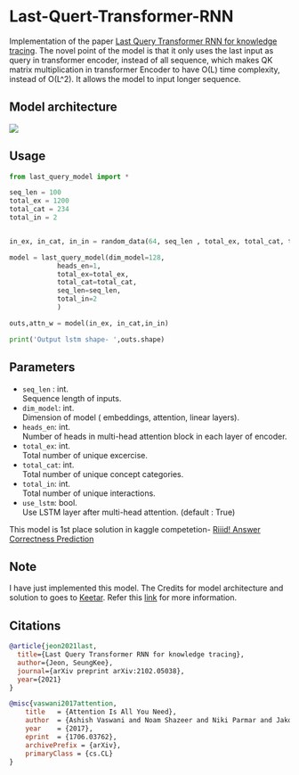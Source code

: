 # Last-Quert-Transformer-RNN  
  
Implementation of the paper [Last Query Transformer RNN for knowledge tracing](https://arxiv.org/abs/2102.05038).  The novel point of the model is that it only uses the last input as query in transformer encoder, instead of all sequence, which makes QK matrix multiplication in transformer Encoder to have O(L) time complexity, instead of O(L^2). It allows the model to input longer sequence.    

## Model architecture  
<img src="https://github.com/arshadshk/SAINT-pytorch/blob/main/arch_from_paper.JPG">

## Usage 
```python
from last_query_model import *

seq_len = 100
total_ex = 1200
total_cat = 234
total_in = 2


in_ex, in_cat, in_in = random_data(64, seq_len , total_ex, total_cat, total_in)

model = last_query_model(dim_model=128,
            heads_en=1,
            total_ex=total_ex,
            total_cat=total_cat,
            seq_len=seq_len,
            total_in=2
            )

outs,attn_w = model(in_ex, in_cat,in_in)

print('Output lstm shape- ',outs.shape)

```  


## Parameters
- `seq_len` : int.  
Sequence length of inputs.  
- `dim_model`: int.  
Dimension of model ( embeddings, attention, linear layers).  
- `heads_en`: int.  
Number of heads in multi-head attention block in each layer of encoder.
- `total_ex`: int.  
Total number of unique excercise.
- `total_cat`: int.  
Total number of unique concept categories.
- `total_in`: int.  
Total number of unique interactions.  
- `use_lstm`: bool.  
Use LSTM layer after multi-head attention. (default : True)  




This model is 1st place solution in kaggle competetion- [Riiid! Answer Correctness Prediction](https://www.kaggle.com/c/riiid-test-answer-prediction)    

## Note 
I have just implemented this model. The Credits for model architecture and solution to goes to [Keetar](https://www.kaggle.com/keetar). Refer this [link](https://www.kaggle.com/c/riiid-test-answer-prediction/discussion/218318) for more information.

## Citations  

```bibtex
@article{jeon2021last,
  title={Last Query Transformer RNN for knowledge tracing},
  author={Jeon, SeungKee},
  journal={arXiv preprint arXiv:2102.05038},
  year={2021}
}
```

```bibtex
@misc{vaswani2017attention,
    title   = {Attention Is All You Need},
    author  = {Ashish Vaswani and Noam Shazeer and Niki Parmar and Jakob Uszkoreit and Llion Jones and Aidan N. Gomez and Lukasz Kaiser and Illia Polosukhin},
    year    = {2017},
    eprint  = {1706.03762},
    archivePrefix = {arXiv},
    primaryClass = {cs.CL}
}
```
